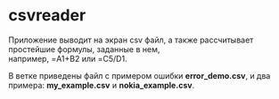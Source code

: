 # csvreader
Приложение выводит на экран csv файл, а также рассчитывает простейшие формулы, заданные в нем,<br/> 
например, =A1+B2 или =C5/D1.<br/> 

В ветке приведены файл с примером ошибки **error_demo.csv**, и два примера: **my_example.csv** и **nokia_example.csv**.
